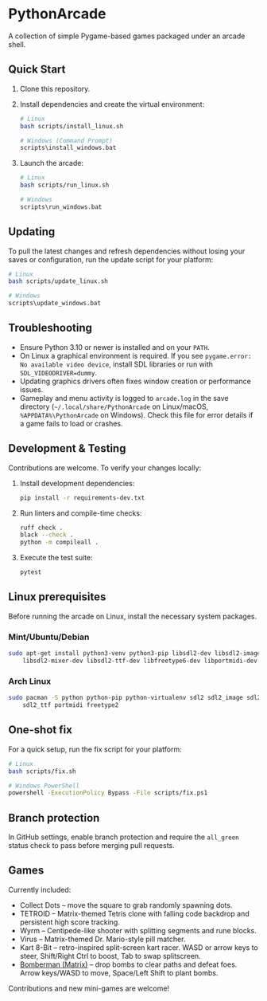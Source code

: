 # PythonArcade

A collection of simple Pygame-based games packaged under an arcade shell.

## Quick Start

1. Clone this repository.
2. Install dependencies and create the virtual environment:

   ```sh
   # Linux
   bash scripts/install_linux.sh

   # Windows (Command Prompt)
   scripts\install_windows.bat
   ```

3. Launch the arcade:

   ```sh
   # Linux
   bash scripts/run_linux.sh

   # Windows
   scripts\run_windows.bat
   ```

## Updating

To pull the latest changes and refresh dependencies without losing your saves or
configuration, run the update script for your platform:

```sh
# Linux
bash scripts/update_linux.sh

# Windows
scripts\update_windows.bat
```

## Troubleshooting

- Ensure Python 3.10 or newer is installed and on your `PATH`.
- On Linux a graphical environment is required. If you see `pygame.error: No available video device`,
  install SDL libraries or run with `SDL_VIDEODRIVER=dummy`.
- Updating graphics drivers often fixes window creation or performance issues.
- Gameplay and menu activity is logged to `arcade.log` in the save directory
  (`~/.local/share/PythonArcade` on Linux/macOS, `%APPDATA%\PythonArcade` on
  Windows). Check this file for error details if a game fails to load or crashes.

## Development & Testing

Contributions are welcome. To verify your changes locally:

1. Install development dependencies:

   ```sh
   pip install -r requirements-dev.txt
   ```

2. Run linters and compile-time checks:

   ```sh
   ruff check .
   black --check .
   python -m compileall .
   ```

3. Execute the test suite:

   ```sh
   pytest
   ```

## Linux prerequisites

Before running the arcade on Linux, install the necessary system packages.

### Mint/Ubuntu/Debian

```sh
sudo apt-get install python3-venv python3-pip libsdl2-dev libsdl2-image-dev \
    libsdl2-mixer-dev libsdl2-ttf-dev libfreetype6-dev libportmidi-dev
```

### Arch Linux

```sh
sudo pacman -S python python-pip python-virtualenv sdl2 sdl2_image sdl2_mixer \
    sdl2_ttf portmidi freetype2
```

## One-shot fix

For a quick setup, run the fix script for your platform:

```sh
# Linux
bash scripts/fix.sh

# Windows PowerShell
powershell -ExecutionPolicy Bypass -File scripts/fix.ps1
```

## Branch protection

In GitHub settings, enable branch protection and require the `all_green`
status check to pass before merging pull requests.

## Games

Currently included:

- Collect Dots – move the square to grab randomly spawning dots.
- TETROID – Matrix-themed Tetris clone with falling code backdrop and
  persistent high score tracking.
- Wyrm – Centipede-like shooter with splitting segments and rune blocks.
- Virus – Matrix-themed Dr. Mario-style pill matcher.
- Kart 8-Bit – retro-inspired split-screen kart racer. WASD or arrow keys to steer,
  Shift/Right Ctrl to boost, Tab to swap splitscreen.
- [Bomberman (Matrix)](pyarcade/games/bomberman/README.md) – drop bombs to clear paths
  and defeat foes. Arrow keys/WASD to move, Space/Left Shift to plant bombs.

Contributions and new mini-games are welcome!
